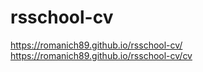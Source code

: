 # rsschool-cv
https://romanich89.github.io/rsschool-cv/ 
https://romanich89.github.io/rsschool-cv/cv
